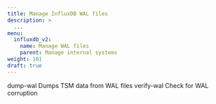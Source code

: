 ```yaml
---
title: Manage InfluxDB WAL files
description: >
  ...
menu:
  influxdb_v2:
    name: Manage WAL files
    parent: Manage internal systems
weight: 101
draft: true
---
```


<!-- 

Marked as draft. Placeholder for future content.

-->

dump-wal          Dumps TSM data from WAL files
verify-wal        Check for WAL corruption